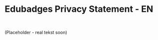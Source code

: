 Edubadges Privacy Statement - EN
================================

 

(Placeholder - real tekst soon)
